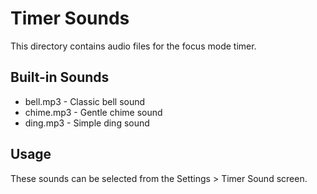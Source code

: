 # Timer Sounds

This directory contains audio files for the focus mode timer.

## Built-in Sounds
- bell.mp3 - Classic bell sound
- chime.mp3 - Gentle chime sound  
- ding.mp3 - Simple ding sound

## Usage
These sounds can be selected from the Settings > Timer Sound screen.